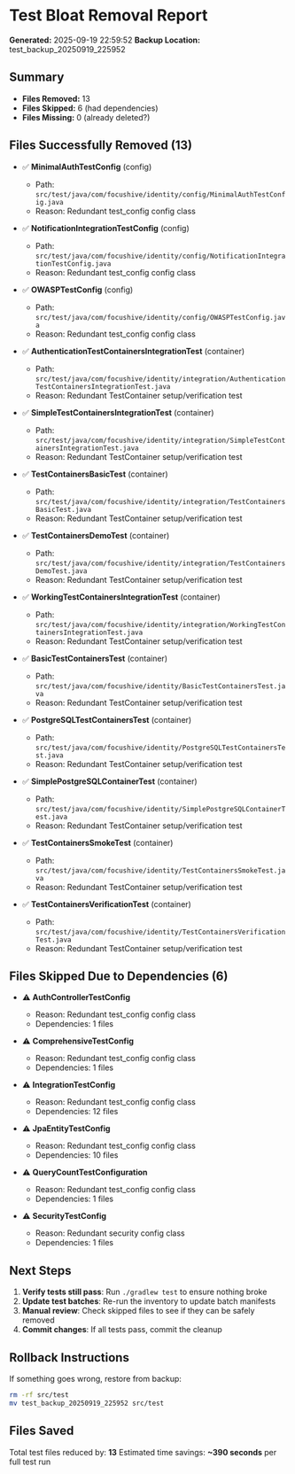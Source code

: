 # Test Bloat Removal Report

**Generated:** 2025-09-19 22:59:52
**Backup Location:** test_backup_20250919_225952

## Summary

- **Files Removed:** 13
- **Files Skipped:** 6 (had dependencies)
- **Files Missing:** 0 (already deleted?)

## Files Successfully Removed (13)

- ✅ **MinimalAuthTestConfig** (config)
  - Path: `src/test/java/com/focushive/identity/config/MinimalAuthTestConfig.java`
  - Reason: Redundant test_config config class

- ✅ **NotificationIntegrationTestConfig** (config)
  - Path: `src/test/java/com/focushive/identity/config/NotificationIntegrationTestConfig.java`
  - Reason: Redundant test_config config class

- ✅ **OWASPTestConfig** (config)
  - Path: `src/test/java/com/focushive/identity/config/OWASPTestConfig.java`
  - Reason: Redundant test_config config class

- ✅ **AuthenticationTestContainersIntegrationTest** (container)
  - Path: `src/test/java/com/focushive/identity/integration/AuthenticationTestContainersIntegrationTest.java`
  - Reason: Redundant TestContainer setup/verification test

- ✅ **SimpleTestContainersIntegrationTest** (container)
  - Path: `src/test/java/com/focushive/identity/integration/SimpleTestContainersIntegrationTest.java`
  - Reason: Redundant TestContainer setup/verification test

- ✅ **TestContainersBasicTest** (container)
  - Path: `src/test/java/com/focushive/identity/integration/TestContainersBasicTest.java`
  - Reason: Redundant TestContainer setup/verification test

- ✅ **TestContainersDemoTest** (container)
  - Path: `src/test/java/com/focushive/identity/integration/TestContainersDemoTest.java`
  - Reason: Redundant TestContainer setup/verification test

- ✅ **WorkingTestContainersIntegrationTest** (container)
  - Path: `src/test/java/com/focushive/identity/integration/WorkingTestContainersIntegrationTest.java`
  - Reason: Redundant TestContainer setup/verification test

- ✅ **BasicTestContainersTest** (container)
  - Path: `src/test/java/com/focushive/identity/BasicTestContainersTest.java`
  - Reason: Redundant TestContainer setup/verification test

- ✅ **PostgreSQLTestContainersTest** (container)
  - Path: `src/test/java/com/focushive/identity/PostgreSQLTestContainersTest.java`
  - Reason: Redundant TestContainer setup/verification test

- ✅ **SimplePostgreSQLContainerTest** (container)
  - Path: `src/test/java/com/focushive/identity/SimplePostgreSQLContainerTest.java`
  - Reason: Redundant TestContainer setup/verification test

- ✅ **TestContainersSmokeTest** (container)
  - Path: `src/test/java/com/focushive/identity/TestContainersSmokeTest.java`
  - Reason: Redundant TestContainer setup/verification test

- ✅ **TestContainersVerificationTest** (container)
  - Path: `src/test/java/com/focushive/identity/TestContainersVerificationTest.java`
  - Reason: Redundant TestContainer setup/verification test

## Files Skipped Due to Dependencies (6)

- ⚠️ **AuthControllerTestConfig**
  - Reason: Redundant test_config config class
  - Dependencies: 1 files

- ⚠️ **ComprehensiveTestConfig**
  - Reason: Redundant test_config config class
  - Dependencies: 1 files

- ⚠️ **IntegrationTestConfig**
  - Reason: Redundant test_config config class
  - Dependencies: 12 files

- ⚠️ **JpaEntityTestConfig**
  - Reason: Redundant test_config config class
  - Dependencies: 10 files

- ⚠️ **QueryCountTestConfiguration**
  - Reason: Redundant test_config config class
  - Dependencies: 1 files

- ⚠️ **SecurityTestConfig**
  - Reason: Redundant security config class
  - Dependencies: 1 files

## Next Steps

1. **Verify tests still pass**: Run `./gradlew test` to ensure nothing broke
2. **Update test batches**: Re-run the inventory to update batch manifests
3. **Manual review**: Check skipped files to see if they can be safely removed
4. **Commit changes**: If all tests pass, commit the cleanup

## Rollback Instructions

If something goes wrong, restore from backup:
```bash
rm -rf src/test
mv test_backup_20250919_225952 src/test
```

## Files Saved

Total test files reduced by: **13**
Estimated time savings: **~390 seconds** per full test run
